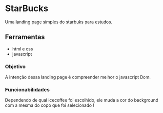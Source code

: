 # StarBucks
Uma landing page simples do starbuks para estudos.

## Ferramentas
- html e css
- javascript

### Objetivo
A intenção dessa landing page é compreender melhor o javascript Dom.

### Funcionabilidades
Dependendo de qual icecoffee foi escolhido, ele muda a cor do background com a mesma do copo que foi selecionado !
